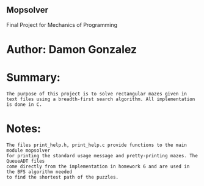 ## Mopsolver

Final Project for Mechanics of Programming

# Author: Damon Gonzalez

# Summary:
    The purpose of this project is to solve rectangular mazes given in
    text files using a breadth-first search algorithm. All implementation
    is done in C.

# Notes:
    The files print_help.h, print_help.c provide functions to the main module mopsolver
    for printing the standard usage message and pretty-printing mazes. The QueueADT files
    come directly from the implementation in homework 6 and are used in the BFS algorithm needed
    to find the shortest path of the puzzles.

